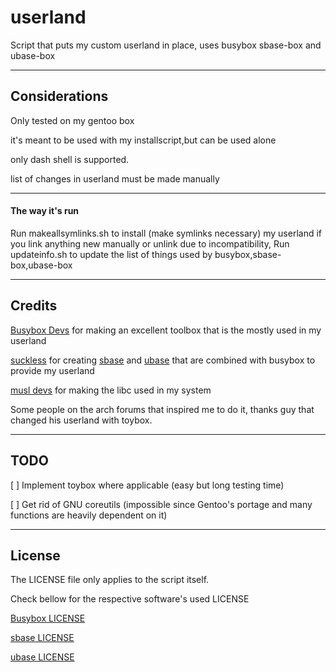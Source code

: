 # userland
Script that puts my custom userland in place, uses busybox sbase-box and ubase-box

---

## Considerations
Only tested on my gentoo box

it's meant to be used with my installscript,but can be used alone

only dash shell is supported.

list of changes in userland must be made manually


---

#### The way it's run

Run makeallsymlinks.sh to install (make symlinks necessary) my userland
if you link anything new manually or unlink due to incompatibility, Run updateinfo.sh to update the list of things used by busybox,sbase-box,ubase-box

---

## Credits

[Busybox Devs](https://busybox.net/) for making an excellent toolbox that is the mostly used in my userland

[suckless](http://suckless.org/) for creating [sbase](http://core.suckless.org/sbase) and [ubase](http://core.suckless.org/ubase) that are combined with busybox to provide my userland

[musl devs](https://www.musl-libc.org/) for making the libc used in my system

Some people on the arch forums that inspired me to do it, thanks guy that changed his userland with toybox.

---

## TODO

[ ] Implement toybox where applicable (easy but long testing time)

[ ] Get rid of GNU coreutils (impossible since Gentoo's portage and many functions are heavily dependent on it)

---

## License

The LICENSE file only applies to the script itself.

Check bellow for the respective software's used LICENSE

[Busybox LICENSE](https://busybox.net/license.html)

[sbase LICENSE](http://git.suckless.org/sbase/tree/LICENSE)

[ubase LICENSE](http://git.suckless.org/ubase/tree/LICENSE)
